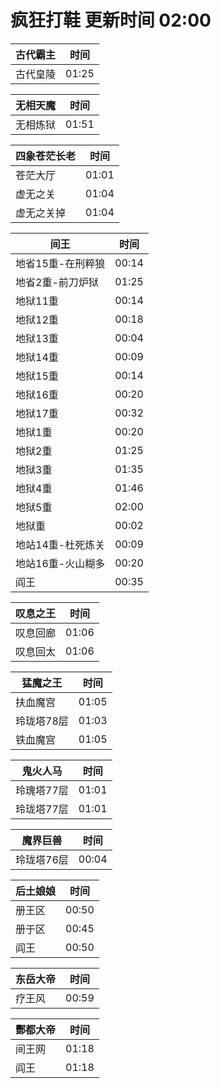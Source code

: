 # 疯狂打鞋 更新时间 02:00

| 古代霸主   | 时间    |
|--------|-------|
| 古代皇陵 | 01:25 |

| 无相天魔   | 时间    |
|--------|-------|
| 无相炼狱 | 01:51 |

| 四象苍茫长老   | 时间    |
|--------|-------|
| 苍茫大厅 | 01:01 |
| 虚无之关 | 01:04 |
| 虚无之关掉 | 01:04 |

| 间王   | 时间    |
|--------|-------|
| 地省15重-在刑粹狼 | 00:14 |
| 地省2重-前刀炉狱 | 01:25 |
| 地狱11重 | 00:14 |
| 地狱12重 | 00:18 |
| 地狱13重 | 00:04 |
| 地狱14重 | 00:09 |
| 地狱15重 | 00:14 |
| 地狱16重 | 00:20 |
| 地狱17重 | 00:32 |
| 地狱1重 | 00:20 |
| 地狱2重 | 01:25 |
| 地狱3重 | 01:35 |
| 地狱4重 | 01:46 |
| 地狱5重 | 02:00 |
| 地狱重 | 00:02 |
| 地站14重-杜死炼关 | 00:09 |
| 地站16重-火山糊多 | 00:20 |
| 阎王 | 00:35 |

| 叹息之王   | 时间    |
|--------|-------|
| 叹息回廊 | 01:06 |
| 叹息回太 | 01:06 |

| 猛魔之王   | 时间    |
|--------|-------|
| 扶血魔宫 | 01:05 |
| 玲珑塔78层 | 01:03 |
| 铁血魔宫 | 01:05 |

| 鬼火人马   | 时间    |
|--------|-------|
| 玲瑰塔77层 | 01:01 |
| 玲珑塔77层 | 01:01 |

| 魔界巨兽   | 时间    |
|--------|-------|
| 玲珑塔76层 | 00:04 |

| 后土娘娘   | 时间    |
|--------|-------|
| 册王区 | 00:50 |
| 册于区 | 00:45 |
| 阎王 | 00:50 |

| 东岳大帝   | 时间    |
|--------|-------|
| 疗王风 | 00:59 |

| 酆都大帝   | 时间    |
|--------|-------|
| 间王网 | 01:18 |
| 阎王 | 01:18 |